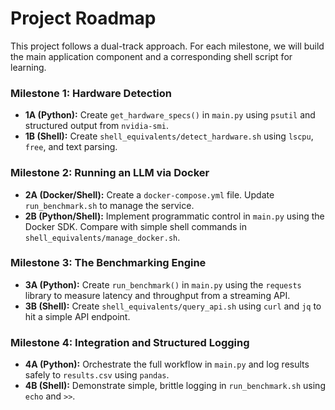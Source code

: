 # Project Roadmap

This project follows a dual-track approach. For each milestone, we will build the main application component and a corresponding shell script for learning.

### Milestone 1: Hardware Detection
- **1A (Python):** Create `get_hardware_specs()` in `main.py` using `psutil` and structured output from `nvidia-smi`.
- **1B (Shell):** Create `shell_equivalents/detect_hardware.sh` using `lscpu`, `free`, and text parsing.

### Milestone 2: Running an LLM via Docker
- **2A (Docker/Shell):** Create a `docker-compose.yml` file. Update `run_benchmark.sh` to manage the service.
- **2B (Python/Shell):** Implement programmatic control in `main.py` using the Docker SDK. Compare with simple shell commands in `shell_equivalents/manage_docker.sh`.

### Milestone 3: The Benchmarking Engine
- **3A (Python):** Create `run_benchmark()` in `main.py` using the `requests` library to measure latency and throughput from a streaming API.
- **3B (Shell):** Create `shell_equivalents/query_api.sh` using `curl` and `jq` to hit a simple API endpoint.

### Milestone 4: Integration and Structured Logging
- **4A (Python):** Orchestrate the full workflow in `main.py` and log results safely to `results.csv` using `pandas`.
- **4B (Shell):** Demonstrate simple, brittle logging in `run_benchmark.sh` using `echo` and `>>`.
